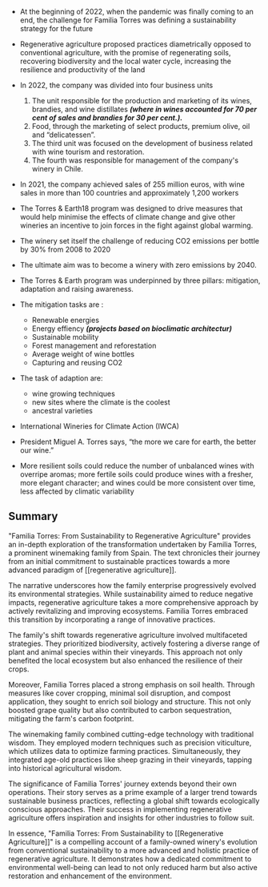 
* At the beginning of 2022, when the pandemic was finally coming to an end, the challenge for Familia Torres was defining a sustainability strategy for the future

* Regenerative agriculture proposed practices diametrically opposed to conventional agriculture, with the promise of regenerating soils, recovering biodiversity and the local water cycle, increasing the resilience and productivity of the land

* In 2022, the company was divided into four business units
	1. The unit responsible for the production and marketing of its wines, brandies, and wine distillates ***(where in wines accounted for 70 per cent of sales and brandies for 30 per cent.).***
	2. Food, through the marketing of select products, premium olive, oil and “delicatessen”.
	3. The third unit was focused on the development of business related with wine tourism and restoration.
	4. The fourth was responsible for management of the company's winery in Chile.

* In 2021, the company achieved sales of 255 million euros, with wine sales in more than 100 countries and approximately 1,200 workers

* The Torres & Earth18 program was designed to drive measures that would help minimise the effects of climate change and give other wineries an incentive to join forces in the fight against global warming.

*  The winery set itself the challenge of reducing CO2 emissions per bottle by 30% from 2008 to 2020

* The ultimate aim was to become a winery with zero emissions by 2040.

* The Torres & Earth program was underpinned by three pillars: mitigation, adaptation and raising awareness.

* The mitigation tasks are :
	* Renewable energies
	* Energy effiency  ***(projects based on bioclimatic architectur)***
	* Sustainable mobility
	* Forest management and reforestation
	* Average weight of wine bottles
	* Capturing and reusing CO2

* The task of adaption are:
	* wine growing techniques
	* new sites where the climate is the coolest
	* ancestral varieties

 * International Wineries for Climate Action (IWCA)

 * President Miguel A. Torres says, “the more we care for earth, the better our wine.”

 * More resilient soils could reduce the number of unbalanced wines with overripe aromas; more fertile soils could produce wines with a fresher, more elegant character; and wines could be more consistent over time, less affected by climatic variability

## Summary

"Familia Torres: From Sustainability to Regenerative Agriculture" provides an in-depth exploration of the transformation undertaken by Familia Torres, a prominent winemaking family from Spain. The text chronicles their journey from an initial commitment to sustainable practices towards a more advanced paradigm of [[regenerative agriculture]].

The narrative underscores how the family enterprise progressively evolved its environmental strategies. While sustainability aimed to reduce negative impacts, regenerative agriculture takes a more comprehensive approach by actively revitalizing and improving ecosystems. Familia Torres embraced this transition by incorporating a range of innovative practices.

The family's shift towards regenerative agriculture involved multifaceted strategies. They prioritized biodiversity, actively fostering a diverse range of plant and animal species within their vineyards. This approach not only benefited the local ecosystem but also enhanced the resilience of their crops.

Moreover, Familia Torres placed a strong emphasis on soil health. Through measures like cover cropping, minimal soil disruption, and compost application, they sought to enrich soil biology and structure. This not only boosted grape quality but also contributed to carbon sequestration, mitigating the farm's carbon footprint.

The winemaking family combined cutting-edge technology with traditional wisdom. They employed modern techniques such as precision viticulture, which utilizes data to optimize farming practices. Simultaneously, they integrated age-old practices like sheep grazing in their vineyards, tapping into historical agricultural wisdom.

The significance of Familia Torres' journey extends beyond their own operations. Their story serves as a prime example of a larger trend towards sustainable business practices, reflecting a global shift towards ecologically conscious approaches. Their success in implementing regenerative agriculture offers inspiration and insights for other industries to follow suit.

In essence, "Familia Torres: From Sustainability to [[Regenerative Agriculture]]" is a compelling account of a family-owned winery's evolution from conventional sustainability to a more advanced and holistic practice of regenerative agriculture. It demonstrates how a dedicated commitment to environmental well-being can lead to not only reduced harm but also active restoration and enhancement of the environment.
